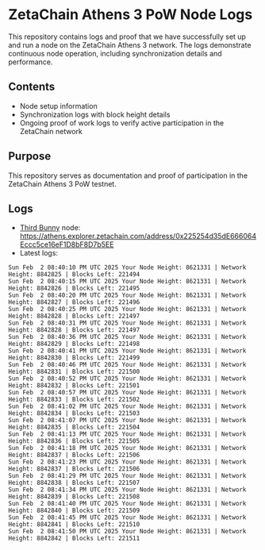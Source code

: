# ZetaChain Athens 3 PoW Node Logs
This repository contains logs and proof that we have successfully set up and run a node on the ZetaChain Athens 3 network. The logs demonstrate continuous node operation, including synchronization details and performance.

## Contents
- Node setup information
- Synchronization logs with block height details
- Ongoing proof of work logs to verify active participation in the ZetaChain network

## Purpose
This repository serves as documentation and proof of participation in the ZetaChain Athens 3 PoW testnet.

## Logs

- [Third Bunny](https://thirdbunny.xyz/) node: https://athens.explorer.zetachain.com/address/0x225254d35dE666064Eccc5ce16eF1D8bF8D7b5EE
- Latest logs:
```
Sun Feb  2 08:40:10 PM UTC 2025 Your Node Height: 8621331 | Network Height: 8842825 | Blocks Left: 221494
Sun Feb  2 08:40:15 PM UTC 2025 Your Node Height: 8621331 | Network Height: 8842826 | Blocks Left: 221495
Sun Feb  2 08:40:20 PM UTC 2025 Your Node Height: 8621331 | Network Height: 8842827 | Blocks Left: 221496
Sun Feb  2 08:40:25 PM UTC 2025 Your Node Height: 8621331 | Network Height: 8842828 | Blocks Left: 221497
Sun Feb  2 08:40:31 PM UTC 2025 Your Node Height: 8621331 | Network Height: 8842828 | Blocks Left: 221497
Sun Feb  2 08:40:36 PM UTC 2025 Your Node Height: 8621331 | Network Height: 8842829 | Blocks Left: 221498
Sun Feb  2 08:40:41 PM UTC 2025 Your Node Height: 8621331 | Network Height: 8842830 | Blocks Left: 221499
Sun Feb  2 08:40:46 PM UTC 2025 Your Node Height: 8621331 | Network Height: 8842831 | Blocks Left: 221500
Sun Feb  2 08:40:52 PM UTC 2025 Your Node Height: 8621331 | Network Height: 8842832 | Blocks Left: 221501
Sun Feb  2 08:40:57 PM UTC 2025 Your Node Height: 8621331 | Network Height: 8842833 | Blocks Left: 221502
Sun Feb  2 08:41:02 PM UTC 2025 Your Node Height: 8621331 | Network Height: 8842834 | Blocks Left: 221503
Sun Feb  2 08:41:07 PM UTC 2025 Your Node Height: 8621331 | Network Height: 8842835 | Blocks Left: 221504
Sun Feb  2 08:41:13 PM UTC 2025 Your Node Height: 8621331 | Network Height: 8842836 | Blocks Left: 221505
Sun Feb  2 08:41:18 PM UTC 2025 Your Node Height: 8621331 | Network Height: 8842837 | Blocks Left: 221506
Sun Feb  2 08:41:23 PM UTC 2025 Your Node Height: 8621331 | Network Height: 8842837 | Blocks Left: 221506
Sun Feb  2 08:41:29 PM UTC 2025 Your Node Height: 8621331 | Network Height: 8842838 | Blocks Left: 221507
Sun Feb  2 08:41:34 PM UTC 2025 Your Node Height: 8621331 | Network Height: 8842839 | Blocks Left: 221508
Sun Feb  2 08:41:40 PM UTC 2025 Your Node Height: 8621331 | Network Height: 8842840 | Blocks Left: 221509
Sun Feb  2 08:41:45 PM UTC 2025 Your Node Height: 8621331 | Network Height: 8842841 | Blocks Left: 221510
Sun Feb  2 08:41:50 PM UTC 2025 Your Node Height: 8621331 | Network Height: 8842842 | Blocks Left: 221511
```
